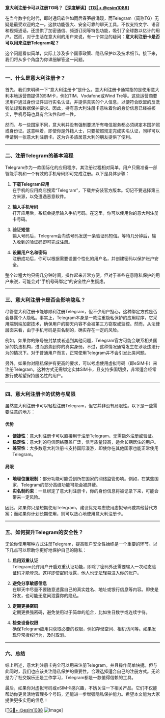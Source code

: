 **意大利注册卡可以注册TG吗？【深度解读】[[TG💪+ @esim1088](https://t.me/s/esim1088)]**

在当今数字化时代，即时通讯软件如雨后春笋般涌现，而Telegram（简称TG）无疑是最受欢迎的之一。这款功能强大、安全可靠的聊天工具，不仅支持文字、语音和视频通话，还提供了加密通信、频道订阅等特色功能，吸引了全球数以亿计的用户。然而，对于生活在意大利的用户来说，有一个常见的疑问：**意大利注册卡是否可以用来注册Telegram呢？**

这个问题看似简单，实际上涉及多个国家政策、隐私保护以及技术细节。接下来，我们将从多个角度为你详细解答这一问题。

---

### **一、什么是意大利注册卡？**

首先，我们来明确一下“意大利注册卡”是什么。意大利注册卡通常指的是使用意大利本地运营商提供的SIM卡，例如TIM、Vodafone或Wind Tre等。这些运营商要求用户通过身份证件进行实名认证，并提供真实的个人信息，以便符合欧盟的反洗钱法规和数据保护要求。因此，持有意大利注册卡意味着你的身份信息已经被核实，手机号码也具有合法性和唯一性。

然而，与一些国家不同，意大利并没有强制要求所有电信服务都必须绑定本国护照或身份证。这意味着，即使你是外籍人士，只要按照规定完成实名认证，同样可以申请到一张意大利注册卡。这为许多旅居意大利的朋友提供了便利。

---

### **二、注册Telegram的基本流程**

Telegram作为一款国际化的应用程序，其注册过程相对简单。用户只需准备一部智能手机和一个有效的手机号码即可完成注册。以下是具体步骤：

1. **下载Telegram应用**  
   在手机的应用商店搜索“Telegram”，下载并安装官方版本。切记不要选择第三方来源，以免遭遇恶意软件。

2. **输入手机号码**  
   打开应用后，系统会提示输入手机号码。在这里，你可以使用你的意大利注册卡号码。

3. **验证短信**  
   输入号码后，Telegram会向该号码发送一条验证码短信。等待几分钟后，输入收到的验证码即可完成注册。

4. **设置用户名和密码**  
   注册成功后，你可以根据需要设置个性化的用户名，并创建密码以保护账户安全。

整个过程大约只需几分钟时间，操作起来非常方便。但对于某些在意隐私保护的用户来说，可能会对“手机号码绑定”的安全性产生疑虑。

---

### **三、意大利注册卡是否会影响隐私？**

尽管意大利注册卡能够顺利注册Telegram，但不少用户担心，这种绑定方式是否会暴露个人隐私。事实上，Telegram本身是一款注重隐私保护的应用程序，它采用端到端加密技术，确保用户的聊天内容不会被第三方窃取或监控。然而，从法律层面来看，由于手机号码是实名制的，确实存在一定的风险。

例如，如果你的账号被封禁或者遇到其他问题，Telegram官方可能会联系相关国家的执法机构，进而追溯到你的真实身份。不过，这种情况通常发生在涉及违法行为的情况下。对于普通用户而言，正常使用Telegram并不会引发此类问题。

另外，如果你对隐私保护有更高的要求，可以考虑使用虚拟号码（即eSIM卡）来注册Telegram。这种方式无需绑定实体SIM卡，且支持多国切换，非常适合经常旅行或希望保持匿名性的用户。

---

### **四、意大利注册卡的优势与局限**

虽然意大利注册卡可以轻松注册Telegram，但它并非没有局限性。以下是一些需要注意的地方：

#### **优势**
- **便捷性**：意大利注册卡可以直接用于注册Telegram，无需额外注册或验证。
- **稳定性**：意大利的电信网络覆盖广泛，信号质量较高，适合长期居住的用户。
- **兼容性**：大多数意大利注册卡支持国际漫游，即使你在其他国家也能正常使用Telegram。

#### **局限**
- **地理位置限制**：部分功能可能受到所在国家的网络监管影响。例如，在某些国家，Telegram的部分高级功能可能会被屏蔽。
- **实名制约束**：一旦绑定了意大利注册卡，你的身份信息将被记录下来，可能会带来一定风险。

因此，如果你只是短期使用Telegram，建议优先考虑使用虚拟号码或其他替代方案；而如果你计划长期使用，则可以放心地使用意大利注册卡。

---

### **五、如何提升Telegram的安全性？**

无论你使用哪种方式注册Telegram，提高账户安全性始终是一个重要的环节。以下几点可以帮助你更好地保护自己的隐私：

1. **启用双重认证**  
   Telegram允许用户开启双重认证功能，即除了密码外还需要输入一次动态验证码才能登录。这样即使密码泄露，他人也无法轻易进入你的账户。

2. **避免分享敏感信息**  
   在聊天中尽量不要随意透露自己的真实姓名、地址或银行信息等内容。即使是好友，也可能无意间泄露你的隐私。

3. **定期更换密码**  
   定期更换强密码，避免使用过于简单的组合，比如生日数字或连续字符。

4. **检查设备权限**  
   确保Telegram应用只获取必要的权限，例如存储空间、相机访问等。如果发现异常授权行为，及时取消。

---

### **六、总结**

综上所述，意大利注册卡完全可以用来注册Telegram，并且操作简单快捷。但与此同时，我们也应该关注隐私保护的重要性，合理选择适合自己的注册方式。无论是为了社交娱乐还是工作学习，Telegram都是一款值得信赖的工具。

最后，如果你对虚拟号码或eSIM卡感兴趣，不妨关注一下相关产品。它们不仅能帮助你更灵活地管理多个号码，还能进一步增强隐私保护能力。希望本文能为大家提供更多实用的信息！

[[TG💪+ @esim1088](https://t.me/s/esim1088) ![Image](https://i.postimg.cc/4NQfJmqS/Snipaste-2025-05-13-00-14-12.png)]